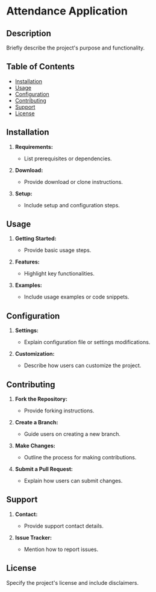 # Attendance Application 

## Description
Briefly describe the project's purpose and functionality.

## Table of Contents
- [Installation](#installation)
- [Usage](#usage)
- [Configuration](#configuration)
- [Contributing](#contributing)
- [Support](#support)
- [License](#license)

## Installation
1. **Requirements:**
   - List prerequisites or dependencies.
   
2. **Download:**
   - Provide download or clone instructions.
   
3. **Setup:**
   - Include setup and configuration steps.

## Usage
1. **Getting Started:**
   - Provide basic usage steps.

2. **Features:**
   - Highlight key functionalities.

3. **Examples:**
   - Include usage examples or code snippets.

## Configuration
1. **Settings:**
   - Explain configuration file or settings modifications.

2. **Customization:**
   - Describe how users can customize the project.

## Contributing
1. **Fork the Repository:**
   - Provide forking instructions.

2. **Create a Branch:**
   - Guide users on creating a new branch.

3. **Make Changes:**
   - Outline the process for making contributions.

4. **Submit a Pull Request:**
   - Explain how users can submit changes.

## Support
1. **Contact:**
   - Provide support contact details.

2. **Issue Tracker:**
   - Mention how to report issues.

## License
Specify the project's license and include disclaimers.
